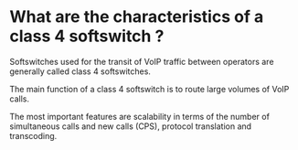 <!---
# P-KISS-SBC documentation © 2007-2024 by Mathias WOLFF 
# is licensed under Attribution-NonCommercial-ShareAlike 4.0 International (see https://creativecommons.org/licenses/by-nc-sa/4.0/)
# SPDX-License-Identifier: CC-BY-NC-SA-4.0
--->

# What are the characteristics of a class 4 softswitch ?

Softswitches used for the transit of VoIP traffic between operators are generally called class 4 softswitches.

The main function of a class 4 softswitch is to route large volumes of VoIP calls. 

The most important features are scalability in terms of the number of simultaneous calls and new calls (CPS), protocol translation and transcoding.
